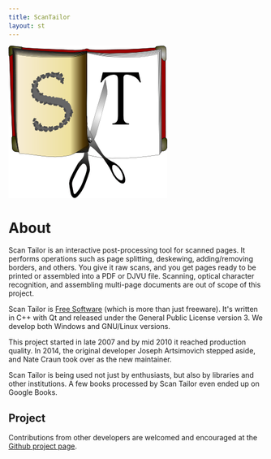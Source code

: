 ```yaml
---
title: ScanTailor
layout: st
---
```

<img src="assets/logo_h300-fs8.png" height="300">

# About

Scan Tailor is an interactive post-processing tool for scanned pages. It performs operations such as page splitting, deskewing, adding/removing borders, and others. You give it raw scans, and you get pages ready to be printed or assembled into a PDF or DJVU file. Scanning, optical character recognition, and assembling multi-page documents are out of scope of this project.

Scan Tailor is [Free Software](https://www.gnu.org/philosophy/free-sw.html) (which is more than just freeware). It's written in C++ with Qt and released under the General Public License version 3. We develop both Windows and GNU/Linux versions.

This project started in late 2007 and by mid 2010 it reached production quality. In 2014, the original developer Joseph Artsimovich stepped aside, and Nate Craun took over as the new maintainer.

Scan Tailor is being used not just by enthusiasts, but also by libraries and other institutions. A few books processed by Scan Tailor even ended up on Google Books.

## Project

Contributions from other developers are welcomed and encouraged at the [Github project page](https://github.com/scantailor/scantailor).
